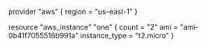 provider "aws" {
region = "us-east-1"
}

resource "aws_instance" "one" {
count = "2"
ami = "ami-0b41f7055516b991a"
instance_type = "t2.micro"
}
